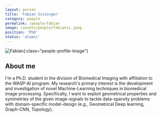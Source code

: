 ```yaml
---
layout: person
title: 'Fabian Sinzinger'
category: people
permalink: /people/fabian
image: /assets/people/fabiansi.jpeg
position: 'PhD'
status: 'alumni'
---
```


![Fabian](/assets/people/fabiansi.jpeg){:class="people-profile-image"}

## About me

I'm a Ph.D. student in the division of Biomedical Imaging with affiliation to the WASP-AI program. My research's primary interest is the development and investigation of novel Machine-Learning techniques in biomedical image processing. Specifically, I want to exploit geometrical properties and symmetries of the given image-signals to tackle data-sparsity problems with domain-specific model-design (e.g., Geometrical Deep learning, Graph-CNN, Topology).